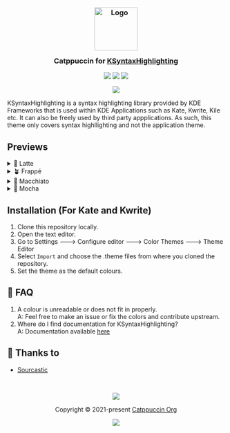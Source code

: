 <h3 align="center">
	<img src="https://raw.githubusercontent.com/catppuccin/catppuccin/main/assets/logos/exports/1544x1544_circle.png" width="100" alt="Logo"/><br/>
	<img src="https://raw.githubusercontent.com/catppuccin/catppuccin/main/assets/misc/transparent.png" height="30" width="0px"/>
	Catppuccin for <a href="https://invent.kde.org/frameworks/syntax-highlighting#introduction">KSyntaxHighlighting</a>
	<img src="https://raw.githubusercontent.com/catppuccin/catppuccin/main/assets/misc/transparent.png" height="30" width="0px"/>
</h3>

<p align="center">
	<a href="https://github.com/catppuccin/KSyntaxHighlighting/stargazers"><img src="https://img.shields.io/github/stars/catppuccin/KSyntaxHighlighting?colorA=363a4f&colorB=b7bdf8&style=for-the-badge"></a>
	<a href="https://github.com/catppuccin/KSyntaxHighlighting/issues"><img src="https://img.shields.io/github/issues/catppuccin/KSyntaxHighlighting?colorA=363a4f&colorB=f5a97f&style=for-the-badge"></a>
	<a href="https://github.com/catppuccin/KSyntaxHighlighting/contributors"><img src="https://img.shields.io/github/contributors/catppuccin/KSyntaxHighlighting?colorA=363a4f&colorB=a6da95&style=for-the-badge"></a>
</p>

<p align="center">
	<img 
src="https://github.com/catppuccin/KSyntaxHighlighting/blob/main/assets/res.webp"/>
</p>

  
KSyntaxHighlighting is a syntax highlighting library provided by KDE Frameworks that is used within KDE Applications such as Kate, Kwrite, Kile etc. It can also be freely used by third party appplications. As such, this theme only covers syntax highllighting and not the application theme.
   


## Previews

<details>
<summary>🌻 Latte</summary>
<img src="https://github.com/catppuccin/KSyntaxHighlighting/blob/main/assets/Latte.webp"/>
</details>
<details>
<summary>🪴 Frappé</summary>
<img src="https://github.com/catppuccin/KSyntaxHighlighting/blob/main/assets/Frappe.webp"/>
</details>
<details>
<summary>🌺 Macchiato</summary>
<img src="https://github.com/catppuccin/KSyntaxHighlighting/blob/main/assets/Macchiato.webp"/>
</details>
<details>
<summary>🌿 Mocha</summary>
<img src="https://github.com/catppuccin/KSyntaxHighlighting/blob/main/assets/Mocha.webp"/>
</details>


## Installation (For Kate and Kwrite)

1. Clone this repository locally.
2. Open the text editor.
3. Go to Settings ---> Configure editor ---> Color Themes ---> Theme Editor
4. Select `Import` and choose the .theme files from where you cloned the repository.
5. Set the theme as the default colours.  

## 🙋 FAQ

1. A colour is unreadable or does not fit in properly.    
A: Feel free to make an issue or fix the colors and contribute upstream.
2. Where do I find documentation for KSyntaxHighlighting?   
A: Documentation available [here](https://docs.kde.org/trunk5/en/kate/katepart/color-themes.html#color-themes-gui)
   
## 💝 Thanks to

- [Sourcastic](https://github.com/Sourcastic)

&nbsp;

<p align="center">
	<img src="https://raw.githubusercontent.com/catppuccin/catppuccin/main/assets/footers/gray0_ctp_on_line.svg?sanitize=true" />
</p>

<p align="center">
	Copyright &copy; 2021-present <a href="https://github.com/catppuccin" target="_blank">Catppuccin Org</a>
</p>

<p align="center">
	<a href="https://github.com/catppuccin/catppuccin/blob/main/LICENSE"><img src="https://img.shields.io/static/v1.svg?style=for-the-badge&label=License&message=MIT&logoColor=d9e0ee&colorA=363a4f&colorB=b7bdf8"/></a>
</p>
